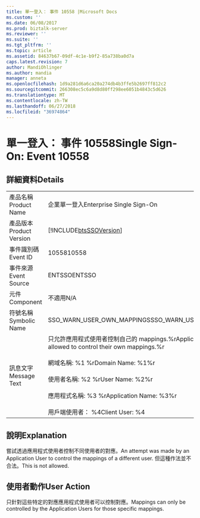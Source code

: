 ```yaml
---
title: 單一登入： 事件 10558 |Microsoft Docs
ms.custom: ''
ms.date: 06/08/2017
ms.prod: biztalk-server
ms.reviewer: ''
ms.suite: ''
ms.tgt_pltfrm: ''
ms.topic: article
ms.assetid: 84637b67-09df-4c1e-b9f2-85a738ba0d7a
caps.latest.revision: 7
author: MandiOhlinger
ms.author: mandia
manager: anneta
ms.openlocfilehash: 1d9a281d6a6ca20a274db4b3ffe5b2697ff812c2
ms.sourcegitcommit: 266308ec5c6a9d8d80ff298ee6051b4843c5d626
ms.translationtype: MT
ms.contentlocale: zh-TW
ms.lasthandoff: 06/27/2018
ms.locfileid: "36974864"
---
```

# <a name="single-sign-on-event-10558"></a><span data-ttu-id="cafbe-102">單一登入： 事件 10558</span><span class="sxs-lookup"><span data-stu-id="cafbe-102">Single Sign-On: Event 10558</span></span>
## <a name="details"></a><span data-ttu-id="cafbe-103">詳細資料</span><span class="sxs-lookup"><span data-stu-id="cafbe-103">Details</span></span>  
  
|                 |                                                                                                                                                                                              |
|-----------------|----------------------------------------------------------------------------------------------------------------------------------------------------------------------------------------------|
|  <span data-ttu-id="cafbe-104">產品名稱</span><span class="sxs-lookup"><span data-stu-id="cafbe-104">Product Name</span></span>   |                                                                                  <span data-ttu-id="cafbe-105">企業單一登入</span><span class="sxs-lookup"><span data-stu-id="cafbe-105">Enterprise Single Sign-On</span></span>                                                                                   |
| <span data-ttu-id="cafbe-106">產品版本</span><span class="sxs-lookup"><span data-stu-id="cafbe-106">Product Version</span></span> |                                                                  [!INCLUDE[btsSSOVersion](../includes/btsssoversion-md.md)]                                                                  |
|    <span data-ttu-id="cafbe-107">事件識別碼</span><span class="sxs-lookup"><span data-stu-id="cafbe-107">Event ID</span></span>     |                                                                                            <span data-ttu-id="cafbe-108">10558</span><span class="sxs-lookup"><span data-stu-id="cafbe-108">10558</span></span>                                                                                             |
|  <span data-ttu-id="cafbe-109">事件來源</span><span class="sxs-lookup"><span data-stu-id="cafbe-109">Event Source</span></span>   |                                                                                            <span data-ttu-id="cafbe-110">ENTSSO</span><span class="sxs-lookup"><span data-stu-id="cafbe-110">ENTSSO</span></span>                                                                                            |
|    <span data-ttu-id="cafbe-111">元件</span><span class="sxs-lookup"><span data-stu-id="cafbe-111">Component</span></span>    |                                                                                             <span data-ttu-id="cafbe-112">不適用</span><span class="sxs-lookup"><span data-stu-id="cafbe-112">N/A</span></span>                                                                                              |
|  <span data-ttu-id="cafbe-113">符號名稱</span><span class="sxs-lookup"><span data-stu-id="cafbe-113">Symbolic Name</span></span>  |                                                                                  <span data-ttu-id="cafbe-114">SSO_WARN_USER_OWN_MAPPINGS</span><span class="sxs-lookup"><span data-stu-id="cafbe-114">SSO_WARN_USER_OWN_MAPPINGS</span></span>                                                                                  |
|  <span data-ttu-id="cafbe-115">訊息文字</span><span class="sxs-lookup"><span data-stu-id="cafbe-115">Message Text</span></span>   | <span data-ttu-id="cafbe-116">只允許應用程式使用者控制自己的 mappings.%r</span><span class="sxs-lookup"><span data-stu-id="cafbe-116">Application Users are only allowed to control their own mappings.%r</span></span><br /><br /> <span data-ttu-id="cafbe-117">網域名稱: %1 %r</span><span class="sxs-lookup"><span data-stu-id="cafbe-117">Domain Name: %1%r</span></span><br /><br /> <span data-ttu-id="cafbe-118">使用者名稱: %2 %r</span><span class="sxs-lookup"><span data-stu-id="cafbe-118">User Name: %2%r</span></span><br /><br /> <span data-ttu-id="cafbe-119">應用程式名稱: %3 %r</span><span class="sxs-lookup"><span data-stu-id="cafbe-119">Application Name: %3%r</span></span><br /><br /> <span data-ttu-id="cafbe-120">用戶端使用者： %4</span><span class="sxs-lookup"><span data-stu-id="cafbe-120">Client User: %4</span></span> |
  
## <a name="explanation"></a><span data-ttu-id="cafbe-121">說明</span><span class="sxs-lookup"><span data-stu-id="cafbe-121">Explanation</span></span>  
 <span data-ttu-id="cafbe-122">嘗試透過應用程式使用者控制不同使用者的對應。</span><span class="sxs-lookup"><span data-stu-id="cafbe-122">An attempt was made by an Application User to control the mappings of a different user.</span></span> <span data-ttu-id="cafbe-123">但這種作法並不合法。</span><span class="sxs-lookup"><span data-stu-id="cafbe-123">This is not allowed.</span></span>  
  
## <a name="user-action"></a><span data-ttu-id="cafbe-124">使用者動作</span><span class="sxs-lookup"><span data-stu-id="cafbe-124">User Action</span></span>  
 <span data-ttu-id="cafbe-125">只針對這些特定的對應應用程式使用者可以控制對應。</span><span class="sxs-lookup"><span data-stu-id="cafbe-125">Mappings can only be controlled by the Application Users for those specific mappings.</span></span>